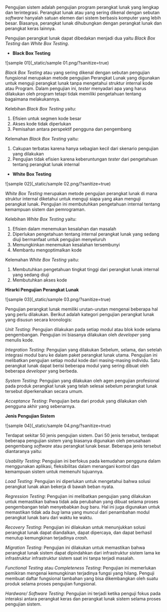 Pengujian sistem adalah pengujian program perangkat lunak yang lengkap dan terintegrasi. Perangkat lunak atau yang sering dikenal dengan sebutan _software_ hanyalah satuan elemen dari sistem berbasis komputer yang lebih besar. Biasanya, perangkat lunak dihubungkan dengan perangkat lunak dan perangkat keras lainnya.

Pengujian perangkat lunak dapat dibedakan menjadi dua yaitu _Black Box Testing_ dan _White Box Testing_.

- **Black Box Testing**

 ![sample 01](_static/sample 01.png/?sanitize=true)

_Black Box Testing_ atau yang sering dikenal dengan sebutan pengujian fungsional merupakan metode pengujian Perangkat Lunak yang digunakan untuk menguji perangkat lunak tanpa mengetahui struktur internal kode atau Program. Dalam pengujian ini, _tester_ menyadari apa yang harus dilakukan oleh program tetapi tidak memiliki pengetahuan tentang bagaimana melakukannya.

Kelebihan _Black Box Testing_ yaitu:

1. Efisien untuk segmen kode besar
2. Akses kode tidak diperlukan
3. Pemisahan antara perspektif pengguna dan pengembang

Kelemahan _Black Box Testing_ yaitu:

1. Cakupan terbatas karena hanya sebagian kecil dari skenario pengujian yang dilakukan
2. Pengujian tidak efisien karena keberuntungan _tester_ dari pengetahuan tentang perangkat lunak internal

- **White Box Testing**

 ![sample 02](_static/sample 02.png/?sanitize=true)

_White Box Testing_ merupakan metode pengujian perangkat lunak di mana struktur internal diketahui untuk menguji siapa yang akan menguji perangkat lunak. Pengujian ini membutuhkan pengetahuan internal tentang kemampuan sistem dan pemrograman.

Kelebihan _White Box Testing_ yaitu:

1. Efisien dalam menemukan kesalahan dan masalah
2. Diperlukan pengetahuan tentang internal perangkat lunak yang sedang diuji bermanfaat untuk pengujian menyeluruh
3. Memungkinkan menemukan kesalahan tersembunyi
4. Membantu mengoptimalkan kode

Kelemahan _White Box Testing_ yaitu:

1. Membutuhkan pengetahuan tingkat tinggi dari perangkat lunak internal yang sedang diuji
2. Membutuhkan akses kode

**Hirarki Pengujian Perangkat Lunak**

 ![sample 03](_static/sample 03.png/?sanitize=true)

Pengujian perangkat lunak memiliki urutan-urutan mengenai beberapa hal yang perlu dilakukan. Berikut adalah kategori pengujian perangkat lunak yang disusun secara kronologis:

_Unit Testing_: Pengujian dilakukan pada setiap modul atau blok kode selama pengembangan. Pengujian ini biasanya dilakukan oleh _developer_ yang menulis kode.

_Integration Testing_: Pengujian yang dilakukan Sebelum, selama, dan setelah integrasi modul baru ke dalam paket perangkat lunak utama. Pengujian ini melibatkan pengujian setiap modul kode dari masing-masing individu. Satu perangkat lunak dapat berisi beberapa modul yang sering dibuat oleh beberapa _developer_ yang berbeda.

_System Testing_: Pengujian yang dilakukan oleh agen pengujian profesional pada produk perangkat lunak yang telah selesai sebelum perangkat lunak tersebut diperkenalkan secara umum.

_Acceptance Testing_: Pengujian beta dari produk yang dilakukan oleh pengguna akhir yang sebenarnya.

**Jenis Pengujian Sistem**

 ![sample 04](_static/sample 04.png/?sanitize=true)

Terdapat sekitar 50 jenis pengujian sistem. Dari 50 jenis tersebut, terdapat beberapa pengujian sistem yang biasanya digunakan oleh perusahaan pengembang _software_ atau perangkat lunak besar. Beberapa jenis tersebut diantaranya yaitu:

_Usability Testing_: Pengujian ini berfokus pada kemudahan pengguna dalam menggunakan aplikasi, fleksibilitas dalam menangani kontrol dan kemampuan sistem untuk memenuhi tujuannya.

_Load Testing_: Pengujian ini diperlukan untuk mengetahui bahwa solusi perangkat lunak akan bekerja di bawah beban nyata.

_Regression Testing_: Pengujian ini melibatkan pengujian yang dilakukan untuk memastikan bahwa tidak ada perubahan yang dibuat selama proses pengembangan telah menyebabkan _bug_ baru. Hal ini juga digunakan untuk memastikan tidak ada _bug_ lama yang muncul dari penambahan modul perangkat lunak baru dari waktu ke waktu.

_Recovery Testing_: Pengujian ini dilakukan untuk menunjukkan solusi perangkat lunak dapat diandalkan, dapat dipercaya, dan dapat berhasil menutup kemungkinan terjadinya _crash_.

_Migration Testing_: Pengujian ini dilakukan untuk memastikan bahwa perangkat lunak sistem dapat dipindahkan dari infrastruktur sistem lama ke infrastruktur infrastruktur sistem saat ini tanpa terjadi masalah.

_Functional Testing_ atau _Completeness Testing_: Pengujian ini memerlukan pemikiran mengenai kemungkinan terjadinya fungsi yang hilang. Penguji membuat daftar fungsional tambahan yang bisa dikembangkan oleh suatu produk selama proses pengujian fungsional.

_Hardware/ Software Testing_: Pengujian ini terjadi ketika penguji fokus pada interaksi antara perangkat keras dan perangkat lunak sistem selama proses pengujian sistem.